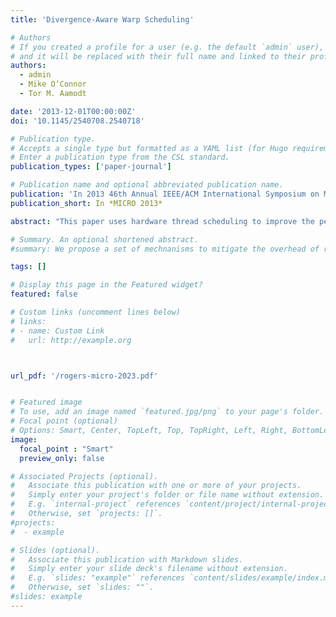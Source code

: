 ```yaml
---
title: 'Divergence-Aware Warp Scheduling'

# Authors
# If you created a profile for a user (e.g. the default `admin` user), write the username (folder name) here
# and it will be replaced with their full name and linked to their profile.
authors:
  - admin
  - Mike O’Connor
  - Tor M. Aamodt

date: '2013-12-01T00:00:00Z'
doi: '10.1145/2540708.2540718'

# Publication type.
# Accepts a single type but formatted as a YAML list (for Hugo requirements).
# Enter a publication type from the CSL standard.
publication_types: ['paper-journal']

# Publication name and optional abbreviated publication name.
publication: 'In 2013 46th Annual IEEE/ACM International Symposium on Microarchitecture (MICRO)'
publication_short: In *MICRO 2013*

abstract: "This paper uses hardware thread scheduling to improve the performance and energy efficiency of divergent applications on GPUs. We propose Divergence-Aware Warp Scheduling (DAWS), which introduces a divergence-based cache footprint predictor to estimate how much L1 data cache capacity is needed to capture intra-warp locality in loops. Predictor estimates are created from an online characterization of memory divergence and runtime information about the level of control flow divergence in warps. Unlike prior work on Cache-Conscious Wavefront Scheduling, which makes reactive scheduling decisions based on detected cache thrashing, DAWS makes proactive scheduling decisions based on cache usage predictions. DAWS uses these predictions to schedule warps such that data reused by active scalar threads is unlikely to exceed the capacity of the L1 data cache. DAWS attempts to shift the burden of locality management from software to hardware, increasing the performance of simpler and more portable code on the GPU. We compare the execution time of two Sparse Matrix Vector Multiply implementations and show that DAWS is able to run a simple, divergent version within 4% of a performance optimized version that has been rewritten to make use of the on-chip scratchpad and have less memory divergence. We show that DAWS achieves a harmonic mean 26% performance improvement over Cache-Conscious Wavefront Scheduling on a diverse selection of highly cache-sensitive applications, with minimal additional hardware."

# Summary. An optional shortened abstract.
#summary: We propose a set of mechnanisms to mitigate the overhead of runtime virtual function calls on GPUs.

tags: []

# Display this page in the Featured widget?
featured: false

# Custom links (uncomment lines below)
# links:
# - name: Custom Link
#   url: http://example.org



url_pdf: '/rogers-micro-2023.pdf'


# Featured image
# To use, add an image named `featured.jpg/png` to your page's folder.
# Focal point (optional)
# Options: Smart, Center, TopLeft, Top, TopRight, Left, Right, BottomLeft, Bottom, BottomRight
image:
  focal_point : "Smart"
  preview_only: false

# Associated Projects (optional).
#   Associate this publication with one or more of your projects.
#   Simply enter your project's folder or file name without extension.
#   E.g. `internal-project` references `content/project/internal-project/index.md`.
#   Otherwise, set `projects: []`.
#projects:
#  - example

# Slides (optional).
#   Associate this publication with Markdown slides.
#   Simply enter your slide deck's filename without extension.
#   E.g. `slides: "example"` references `content/slides/example/index.md`.
#   Otherwise, set `slides: ""`.
#slides: example
---
```

